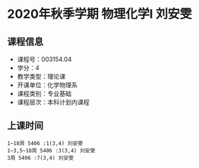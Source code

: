 # 2020年秋季学期 物理化学I 刘安雯






## 课程信息

- 课程号：003154.04
- 学分：4
- 教学类型：理论课
- 开课单位：化学物理系
- 课程类别：专业基础
- 课程层次：本科计划内课程

## 上课时间

```
1~18周 5406 :1(3,4) 刘安雯
1~3,5~18周 5406 :3(3,4) 刘安雯
3周 5406 :7(3,4) 刘安雯
```

